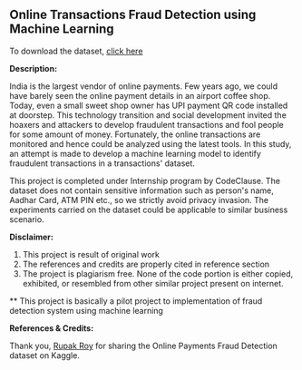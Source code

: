 Online Transactions Fraud Detection using Machine Learning
-
To download the dataset, [click here](https://www.kaggle.com/datasets/rupakroy/online-payments-fraud-detection-dataset)

**Description:**

India is the largest vendor of online payments. Few years ago, we could have barely seen the online payment details
in an airport coffee shop. Today, even a small sweet shop owner has UPI payment QR code installed at doorstep.
This technology transition and social development invited the hoaxers and attackers to develop fraudulent transactions 
and fool people for some amount of money. Fortunately, the online transactions are monitored and hence could be analyzed using the latest tools. In this study, an
attempt is made to develop a machine learning model to identify fraudulent transactions in a transactions' dataset. 

This project is completed under Internship program by CodeClause. The dataset does not contain sensitive information
such as person's name, Aadhar Card, ATM PIN etc., so we strictly avoid privacy invasion. 
The experiments carried on the dataset could be applicable to similar business scenario.

**Disclaimer:**
1. This project is result of original work
2. The references and credits are properly cited in reference section
3. The project is plagiarism free. None of the code portion is either copied, exhibited, or resembled from other similar project present on internet.

** This project is basically a pilot project to implementation of fraud detection system 
using machine learning

**References & Credits:**

Thank you, [Rupak Roy](https://www.kaggle.com/rupakroy) for sharing the Online Payments Fraud Detection dataset on Kaggle.